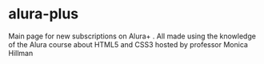 # alura-plus
Main page for new subscriptions on Alura+ . All made using the knowledge of the Alura course about HTML5 and CSS3 hosted by professor Monica Hillman
